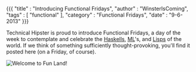 {{{
  "title"    : "Introducing Functional Fridays",
  "author"   : "WinsterIsComing",
  "tags"     : [ "functional" ],
  "category" : "Functional Fridays",
  "date"     : "9-6-2013"
}}}

Technical Hipster is proud to introduce Functional Fridays, a day of the week to contemplate and celebrate the [Haskells](http://en.wikipedia.org/wiki/Haskell_%28programming_language%29), [ML](http://en.wikipedia.org/wiki/ML_%28programming_language%29)'s, and [Lisps](http://en.wikipedia.org/wiki/Lisp_%28programming_language%29) of the world.  If we think of something sufficiently thought-provoking, you'll find it posted here (on a Friday, of course).

![Welcome to Fun Land!](/images/posts/funland.jpg)
